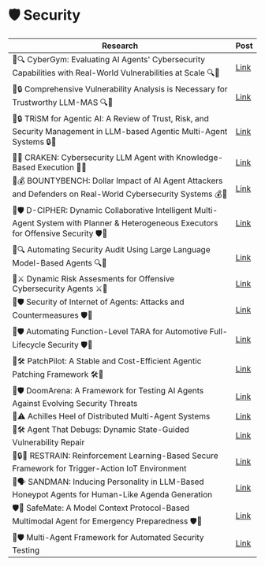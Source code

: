 # 🛡️ Security

| Research | Post |
|----------|-----------|
| 🤖🔍 CyberGym: Evaluating AI Agents' Cybersecurity Capabilities with Real-World Vulnerabilities at Scale 🔍🤖 | [Link](https://www.linkedin.com/posts/mahmoudrabie2004_forabraiabrscientists-forabraiabrresearchers-activity-7337067353534357504-OJcJ) |
| 🤖🔒 Comprehensive Vulnerability Analysis is Necessary for Trustworthy LLM-MAS 🔍🤖 | [Link](https://www.linkedin.com/posts/mahmoudrabie2004_forabraiabrscientists-forabraiabrresearchers-activity-7336761341468155905-KnuW) |
| 🤖🔒 TRiSM for Agentic AI: A Review of Trust, Risk, and Security Management in LLM-based Agentic Multi-Agent Systems 🔒🤖 | [Link](https://www.linkedin.com/posts/mahmoudrabie2004_forabraiabrscientists-forabraiabrresearchers-activity-7336382913279680514-KEdW) |
| 🤖🔐 CRAKEN: Cybersecurity LLM Agent with Knowledge-Based Execution 🔐🤖 | [Link](https://www.linkedin.com/posts/mahmoudrabie2004_forabraiabrscientists-forabraiabrresearchers-activity-7334069802866565120-ddK_) |
| 🤖💰 BOUNTYBENCH: Dollar Impact of AI Agent Attackers and Defenders on Real-World Cybersecurity Systems 💰🤖 | [Link](https://www.linkedin.com/posts/mahmoudrabie2004_forabraiabrscientists-forabraiabrresearchers-activity-7334115105221013505-lPF4) |
| 🤖🛡️ D-CIPHER: Dynamic Collaborative Intelligent Multi-Agent System with Planner & Heterogeneous Executors for Offensive Security 🛡️🤖 | [Link](https://www.linkedin.com/posts/mahmoudrabie2004_forabraiabrscientists-forabraiabrresearchers-activity-7334517393165115392-C4E9) |
| 🤖🔍 Automating Security Audit Using Large Language Model-Based Agents 🔍🤖 | [Link](https://www.linkedin.com/posts/mahmoudrabie2004_forabraiabrscientists-forabraiabrresearchers-activity-7334454844688162816-B0-U) |
| 🤖⚔️ Dynamic Risk Assesments for Offensive Cybersecurity Agents ⚔️🤖 | [Link](https://www.linkedin.com/posts/mahmoudrabie2004_forabraiabrscientists-forabraiabrresearchers-activity-7333873508826935298-IoLa) |
| 🤖🛡️ Security of Internet of Agents: Attacks and Countermeasures 🛡️🤖 | [Link](https://www.linkedin.com/posts/mahmoudrabie2004_forabraiabrscientists-forabraiabrresearchers-activity-7329902342118502401-0sJL/) |
| 🤖🛡️ Automating Function-Level TARA for Automotive Full-Lifecycle Security 🛡️🤖 | [Link](https://www.linkedin.com/posts/mahmoudrabie2004_forabraiabrscientists-forabraiabrresearchers-activity-7329461299447328768-X-f8/) |
| 🤖🛠️ PatchPilot: A Stable and Cost-Efficient Agentic Patching Framework 🛠️🤖 | [Link](https://www.linkedin.com/posts/mahmoudrabie2004_forabraiabrscientists-forabraiabrresearchers-activity-7329383229067542531-E8z8/) |
| 🤖🛡️ DoomArena: A Framework for Testing AI Agents Against Evolving Security Threats | [Link](https://www.linkedin.com/posts/mahmoudrabie2004_forabraiabrscientists-forabraiabrresearchers-activity-7320879140448956417-0waZ) |
| 🤖⚠️ Achilles Heel of Distributed Multi-Agent Systems | [Link](https://www.linkedin.com/posts/mahmoudrabie2004_forabraiabrscientists-forabraiabrresearchers-activity-7316730141072617472-kMAC) |
| 🤖🛠️ Agent That Debugs: Dynamic State-Guided Vulnerability Repair | [Link](https://www.linkedin.com/posts/mahmoudrabie2004_forabraiabrscientists-forabraiabrresearchers-activity-7316579142802530304-Yiuj) |
| 🤖🔒🛜 RESTRAIN: Reinforcement Learning-Based Secure Framework for Trigger-Action IoT Environment | [Link](https://www.linkedin.com/posts/mahmoudrabie2004_forabraiabrscientists-forabraiabrresearchers-activity-7312141079275868160-MwxW) |
| 🤖🗣️ SANDMAN: Inducing Personality in LLM-Based Honeypot Agents for Human-Like Agenda Generation | [Link](https://www.linkedin.com/posts/mahmoudrabie2004_forabraiabrscientists-forabraiabrresearchers-activity-7311853205989081088-8Rlm) |
| 🛡️🤖 SafeMate: A Model Context Protocol-Based Multimodal Agent for Emergency Preparedness 🛡️🤖 | [Link](https://www.linkedin.com/posts/mahmoudrabie2004_forabraiabrscientists-forabraiabrresearchers-activity-7325606858587561986-jnlG) |
| 🤖🛡️ Multi-Agent Framework for Automated Security Testing | [Link](https://www.linkedin.com/posts/mahmoudrabie2004_forabraiabrscientists-forabraiabrresearchers-activity-7299832383447470080-keTb) |
